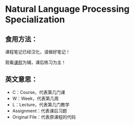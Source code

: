 # Natural Language Processing Specialization

## 食用方法：

课程笔记已经汉化，请做好笔记！

观看[课程](https://www.coursera.org/specializations/natural-language-processing?utm_source=deeplearningai&utm_medium=institutions&utm_campaign=WebsiteCoursesNLPTopButton)为辅，课后练习为主！

## 英文意思：

- C：Course，代表第几门课
- W：Week，代表第几周
- L：Lecture，代表第几门教学
- Assignment：代表课后习题
- Original File：代表原课程的代码

